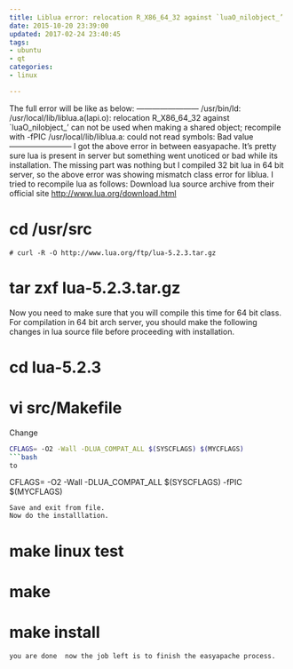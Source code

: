 ```yaml
---
title: Liblua error: relocation R_X86_64_32 against `luaO_nilobject_’
date: 2015-10-20 23:39:00
updated: 2017-02-24 23:40:45
tags: 
- ubuntu
- qt
categories: 
- linux

---
```

The full error will be like as below:
————————
/usr/bin/ld: /usr/local/lib/liblua.a(lapi.o): relocation R_X86_64_32 against `luaO_nilobject_’ can not be used when making a shared object; recompile with -fPIC
/usr/local/lib/liblua.a: could not read symbols: Bad value
————————
I got the above error in between easyapache. It’s pretty sure lua is present in server but something went unoticed or bad while its installation. The missing part was nothing but I compiled 32 bit lua in 64 bit server, so the above error was showing mismatch class error for liblua.
I tried to recompile lua as follows:
Download lua source archive from their official site http://www.lua.org/download.html


<!--more-->


# cd /usr/src
```
# curl -R -O http://www.lua.org/ftp/lua-5.2.3.tar.gz
```
# tar zxf lua-5.2.3.tar.gz
Now you need to make sure that you will compile this time for 64 bit class.
For compilation in 64 bit arch server, you should make the following changes in lua source file before proceeding with installation.
# cd lua-5.2.3

# vi src/Makefile
Change
```bash
CFLAGS= -O2 -Wall -DLUA_COMPAT_ALL $(SYSCFLAGS) $(MYCFLAGS)
```bash
to
```
CFLAGS= -O2 -Wall -DLUA_COMPAT_ALL $(SYSCFLAGS) -fPIC $(MYCFLAGS)
```
Save and exit from file.
Now do the installlation.
```
# make linux test
# make
# make install
```
you are done  now the job left is to finish the easyapache process.
